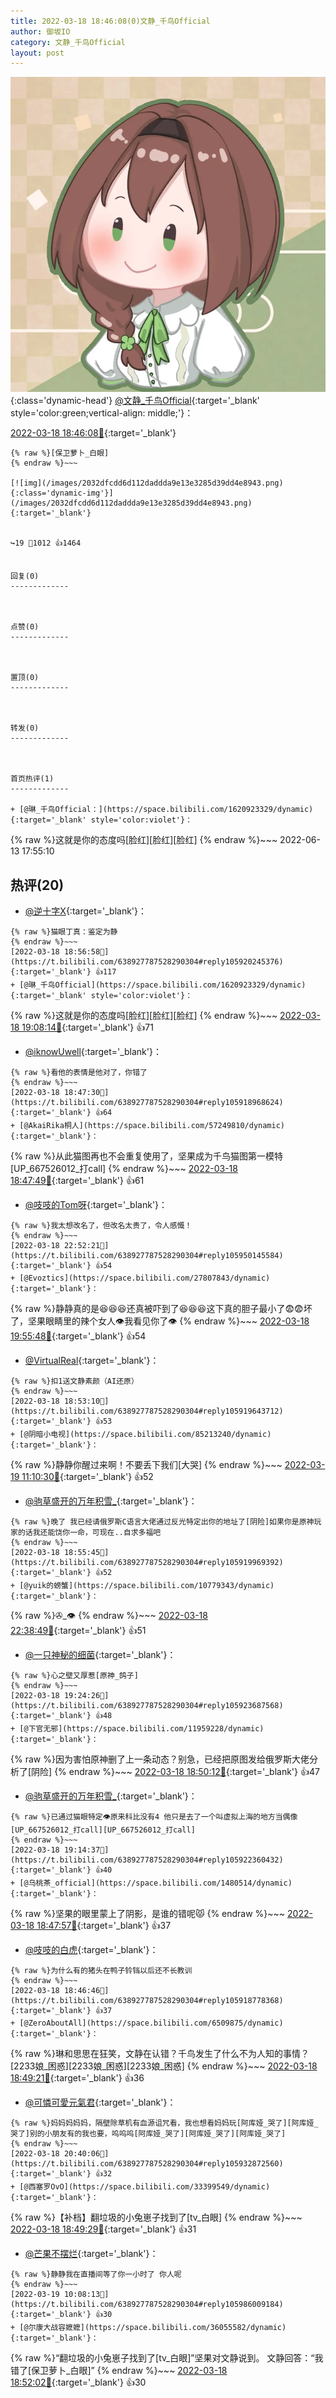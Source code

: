 ```yaml
---
title: 2022-03-18 18:46:08(0)文静_千鸟Official
author: 御坂IO
category: 文静_千鸟Official
layout: post
---
```


![img](/images/ac7482ed1b9a7f203dc68c0c4a77c488a27b108a.jpg){:class='dynamic-head'}
[@文静_千鸟Official](https://space.bilibili.com/667526012/dynamic){:target='_blank' style='color:green;vertical-align: middle;'}：

[2022-03-18 18:46:08🔗](https://t.bilibili.com/638927787528290304){:target='_blank'}

~~~
{% raw %}[保卫萝卜_白眼]
{% endraw %}~~~

[![img](/images/2032dfcdd6d112daddda9e13e3285d39dd4e8943.png){:class='dynamic-img'}](/images/2032dfcdd6d112daddda9e13e3285d39dd4e8943.png){:target='_blank'}


↪️19 💬1012 👍1464


回复(0)
-------------



点赞(0)
-------------



置顶(0)
-------------



转发(0)
-------------



首页热评(1)
-------------

+ [@琳_千鸟Official：](https://space.bilibili.com/1620923329/dynamic){:target='_blank' style='color:violet'}：
~~~
{% raw %}这就是你的态度吗[脸红][脸红][脸红]
{% endraw %}~~~
2022-06-13 17:55:10


热评(20)
-------------

+ [@逆十字X](https://space.bilibili.com/156565726/dynamic){:target='_blank'}：
~~~
{% raw %}猫眼丁真：鉴定为静
{% endraw %}~~~
[2022-03-18 18:56:58🔗](https://t.bilibili.com/638927787528290304#reply105920245376){:target='_blank'} 👍117
+ [@琳_千鸟Official](https://space.bilibili.com/1620923329/dynamic){:target='_blank' style='color:violet'}：
~~~
{% raw %}这就是你的态度吗[脸红][脸红][脸红]
{% endraw %}~~~
[2022-03-18 19:08:14🔗](https://t.bilibili.com/638927787528290304#reply105921596176){:target='_blank'} 👍71
+ [@iknowUwell](https://space.bilibili.com/26539625/dynamic){:target='_blank'}：
~~~
{% raw %}看他的表情是他对了，你错了
{% endraw %}~~~
[2022-03-18 18:47:30🔗](https://t.bilibili.com/638927787528290304#reply105918968624){:target='_blank'} 👍64
+ [@AkaiRika桐人](https://space.bilibili.com/57249810/dynamic){:target='_blank'}：
~~~
{% raw %}从此猫图再也不会重复使用了，坚果成为千鸟猫图第一模特[UP_667526012_打call]
{% endraw %}~~~
[2022-03-18 18:47:49🔗](https://t.bilibili.com/638927787528290304#reply105918946960){:target='_blank'} 👍61
+ [@吱吱的Tom呀](https://space.bilibili.com/320358769/dynamic){:target='_blank'}：
~~~
{% raw %}我太想改名了，但改名太贵了，令人感慨！
{% endraw %}~~~
[2022-03-18 22:52:21🔗](https://t.bilibili.com/638927787528290304#reply105950145584){:target='_blank'} 👍54
+ [@Evoztics](https://space.bilibili.com/27807843/dynamic){:target='_blank'}：
~~~
{% raw %}静静真的是😆😆😆还真被吓到了😆😆😆这下真的胆子最小了😨😨坏了，坚果眼睛里的辣个女人👁我看见你了👁
{% endraw %}~~~
[2022-03-18 19:55:48🔗](https://t.bilibili.com/638927787528290304#reply105927623440){:target='_blank'} 👍54
+ [@VirtualReal](https://space.bilibili.com/5264/dynamic){:target='_blank'}：
~~~
{% raw %}扣1送文静素颜（AI还原）
{% endraw %}~~~
[2022-03-18 18:53:10🔗](https://t.bilibili.com/638927787528290304#reply105919643712){:target='_blank'} 👍53
+ [@阴暗小电视](https://space.bilibili.com/85213240/dynamic){:target='_blank'}：
~~~
{% raw %}静静你醒过来啊！不要丢下我们[大哭]
{% endraw %}~~~
[2022-03-19 11:10:30🔗](https://t.bilibili.com/638927787528290304#reply105991970832){:target='_blank'} 👍52
+ [@驹草盛开的万年积雪_](https://space.bilibili.com/18194898/dynamic){:target='_blank'}：
~~~
{% raw %}晚了 我已经请俄罗斯C语言大佬通过反光特定出你的地址了[阴险]如果你是原神玩家的话我还能饶你一命，可现在..自求多福吧
{% endraw %}~~~
[2022-03-18 18:55:45🔗](https://t.bilibili.com/638927787528290304#reply105919969392){:target='_blank'} 👍52
+ [@yuik的螃蟹](https://space.bilibili.com/10779343/dynamic){:target='_blank'}：
~~~
{% raw %}✇_👁
{% endraw %}~~~
[2022-03-18 22:38:49🔗](https://t.bilibili.com/638927787528290304#reply105948373776){:target='_blank'} 👍51
+ [@一只神秘的细菌](https://space.bilibili.com/11532943/dynamic){:target='_blank'}：
~~~
{% raw %}心之壁又厚惹[原神_鸽子]
{% endraw %}~~~
[2022-03-18 19:24:26🔗](https://t.bilibili.com/638927787528290304#reply105923687568){:target='_blank'} 👍48
+ [@下官无邪](https://space.bilibili.com/11959228/dynamic){:target='_blank'}：
~~~
{% raw %}因为害怕原神删了上一条动态？别急，已经把原图发给俄罗斯大佬分析了[阴险]
{% endraw %}~~~
[2022-03-18 18:50:12🔗](https://t.bilibili.com/638927787528290304#reply105919306672){:target='_blank'} 👍47
+ [@驹草盛开的万年积雪_](https://space.bilibili.com/18194898/dynamic){:target='_blank'}：
~~~
{% raw %}已通过猫眼特定👁️原来科比没有4 他只是去了一个叫虚拟上海的地方当偶像[UP_667526012_打call][UP_667526012_打call]
{% endraw %}~~~
[2022-03-18 19:14:37🔗](https://t.bilibili.com/638927787528290304#reply105922360432){:target='_blank'} 👍40
+ [@乌桃茶_official](https://space.bilibili.com/1480514/dynamic){:target='_blank'}：
~~~
{% raw %}坚果的眼里蒙上了阴影，是谁的错呢😾
{% endraw %}~~~
[2022-03-18 18:47:57🔗](https://t.bilibili.com/638927787528290304#reply105918987584){:target='_blank'} 👍37
+ [@吱吱的白虎](https://space.bilibili.com/102809473/dynamic){:target='_blank'}：
~~~
{% raw %}为什么有的猪头在鸭子铃铛以后还不长教训
{% endraw %}~~~
[2022-03-18 18:46:46🔗](https://t.bilibili.com/638927787528290304#reply105918778368){:target='_blank'} 👍37
+ [@ZeroAboutAll](https://space.bilibili.com/6509875/dynamic){:target='_blank'}：
~~~
{% raw %}琳和思思在狂笑，文静在认错？千鸟发生了什么不为人知的事情？[2233娘_困惑][2233娘_困惑][2233娘_困惑]
{% endraw %}~~~
[2022-03-18 18:49:21🔗](https://t.bilibili.com/638927787528290304#reply105919167744){:target='_blank'} 👍36
+ [@可憐可愛元氣君](https://space.bilibili.com/23102642/dynamic){:target='_blank'}：
~~~
{% raw %}妈妈妈妈妈，隔壁除草机有血源诅咒看，我也想看妈妈玩[阿库娅_哭了][阿库娅_哭了]别的小朋友有的我也要，呜呜呜[阿库娅_哭了][阿库娅_哭了][阿库娅_哭了]
{% endraw %}~~~
[2022-03-18 20:40:06🔗](https://t.bilibili.com/638927787528290304#reply105932872560){:target='_blank'} 👍32
+ [@西塞罗OvO](https://space.bilibili.com/33399549/dynamic){:target='_blank'}：
~~~
{% raw %}【补档】翻垃圾的小兔崽子找到了[tv_白眼]
{% endraw %}~~~
[2022-03-18 18:49:29🔗](https://t.bilibili.com/638927787528290304#reply105919211008){:target='_blank'} 👍31
+ [@芒果不摆烂](https://space.bilibili.com/11571147/dynamic){:target='_blank'}：
~~~
{% raw %}静静我在直播间等了你一小时了 你人呢
{% endraw %}~~~
[2022-03-19 10:08:13🔗](https://t.bilibili.com/638927787528290304#reply105986009184){:target='_blank'} 👍30
+ [@尔康大战容嬷嬷](https://space.bilibili.com/36055582/dynamic){:target='_blank'}：
~~~
{% raw %}“翻垃圾的小兔崽子找到了[tv_白眼]”坚果对文静说到。
文静回答：“我错了[保卫萝卜_白眼]”
{% endraw %}~~~
[2022-03-18 18:52:02🔗](https://t.bilibili.com/638927787528290304#reply105919558912){:target='_blank'} 👍30



